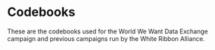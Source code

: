 # Codebooks

These are the codebooks used for the World We Want Data Exchange campaign and previous campaigns run by the White Ribbon Alliance.
